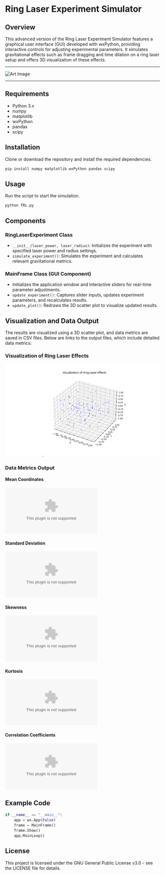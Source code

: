 # Ring Laser Experiment Simulator

## Overview
This advanced version of the Ring Laser Experiment Simulator features a graphical user interface (GUI) developed with wxPython, providing interactive controls for adjusting experimental parameters. It simulates gravitational effects such as frame dragging and time dilation on a ring laser setup and offers 3D visualization of these effects.
______________________________________________________________________________
![Art Image](https://github.com/LoQiseaking69/TimeRing-/blob/main/IMG_8634.jpeg) 
______________________________________________________________________________

## Requirements
- Python 3.x
- numpy
- matplotlib
- wxPython
- pandas
- scipy

## Installation
Clone or download the repository and install the required dependencies.
```bash
pip install numpy matplotlib wxPython pandas scipy
```

## Usage
Run the script to start the simulation.
```bash
python TRL.py
```

## Components
### RingLaserExperiment Class
- `__init__(laser_power, laser_radius)`: Initializes the experiment with specified laser power and radius settings.
- `simulate_experiment()`: Simulates the experiment and calculates relevant gravitational metrics.

### MainFrame Class (GUI Component)
- Initializes the application window and interactive sliders for real-time parameter adjustments.
- `update_experiment()`: Captures slider inputs, updates experiment parameters, and recalculates results.
- `update_plot()`: Redraws the 3D scatter plot to visualize updated results.

## Visualization and Data Output
The results are visualized using a 3D scatter plot, and data metrics are saved in CSV files. Below are links to the output files, which include detailed data metrics:

### Visualization of Ring Laser Effects
![Ring Laser Visualization](visualization.png)

### Data Metrics Output
#### Mean Coordinates
![Mean Coordinates](mean_metrics.csv)
#### Standard Deviation
![Standard Deviation](https://github.com/HermiTech-LLC/Time-Ring/blob/main/standard_deviation_metrics.csv)
#### Skewness
![Skewness](https://github.com/HermiTech-LLC/Time-Ring/blob/main/skewness_metrics.csv)
#### Kurtosis
![Kurtosis](https://github.com/HermiTech-LLC/Time-Ring/blob/main/kurtosis_metrics.csv)
#### Correlation Coefficients
![Correlation Coefficients](correlation_coefficients_metrics.csv)

## Example Code
```python
if __name__ == "__main__":
    app = wx.App(False)
    frame = MainFrame()
    frame.Show()
    app.MainLoop()
```

## License
This project is licensed under the GNU General Public License v3.0 - see the LICENSE file for details.
